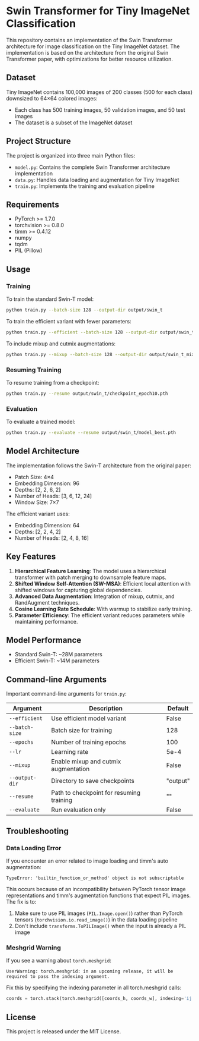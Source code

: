 # Swin Transformer for Tiny ImageNet Classification

This repository contains an implementation of the Swin Transformer architecture for image classification on the Tiny ImageNet dataset. The implementation is based on the architecture from the original Swin Transformer paper, with optimizations for better resource utilization.

## Dataset

Tiny ImageNet contains 100,000 images of 200 classes (500 for each class) downsized to 64×64 colored images:
- Each class has 500 training images, 50 validation images, and 50 test images
- The dataset is a subset of the ImageNet dataset

## Project Structure

The project is organized into three main Python files:

- `model.py`: Contains the complete Swin Transformer architecture implementation
- `data.py`: Handles data loading and augmentation for Tiny ImageNet
- `train.py`: Implements the training and evaluation pipeline

## Requirements

- PyTorch >= 1.7.0
- torchvision >= 0.8.0
- timm >= 0.4.12
- numpy
- tqdm
- PIL (Pillow)

## Usage

### Training

To train the standard Swin-T model:

```bash
python train.py --batch-size 128 --output-dir output/swin_t
```

To train the efficient variant with fewer parameters:

```bash
python train.py --efficient --batch-size 128 --output-dir output/swin_t_efficient
```

To include mixup and cutmix augmentations:

```bash
python train.py --mixup --batch-size 128 --output-dir output/swin_t_mixup
```

### Resuming Training

To resume training from a checkpoint:

```bash
python train.py --resume output/swin_t/checkpoint_epoch10.pth
```

### Evaluation

To evaluate a trained model:

```bash
python train.py --evaluate --resume output/swin_t/model_best.pth
```

## Model Architecture

The implementation follows the Swin-T architecture from the original paper:

- Patch Size: 4×4
- Embedding Dimension: 96
- Depths: [2, 2, 6, 2]
- Number of Heads: [3, 6, 12, 24]
- Window Size: 7×7

The efficient variant uses:
- Embedding Dimension: 64
- Depths: [2, 2, 4, 2]
- Number of Heads: [2, 4, 8, 16]

## Key Features

1. **Hierarchical Feature Learning**: The model uses a hierarchical transformer with patch merging to downsample feature maps.
2. **Shifted Window Self-Attention (SW-MSA)**: Efficient local attention with shifted windows for capturing global dependencies.
3. **Advanced Data Augmentation**: Integration of mixup, cutmix, and RandAugment techniques.
4. **Cosine Learning Rate Schedule**: With warmup to stabilize early training.
5. **Parameter Efficiency**: The efficient variant reduces parameters while maintaining performance.

## Model Performance

- Standard Swin-T: ~28M parameters
- Efficient Swin-T: ~14M parameters

## Command-line Arguments

Important command-line arguments for `train.py`:

| Argument           | Description                              | Default       |
|--------------------|------------------------------------------|---------------|
| `--efficient`      | Use efficient model variant              | False         |
| `--batch-size`     | Batch size for training                  | 128           |
| `--epochs`         | Number of training epochs                | 100           |
| `--lr`             | Learning rate                            | 5e-4          |
| `--mixup`          | Enable mixup and cutmix augmentation     | False         |
| `--output-dir`     | Directory to save checkpoints            | "output"      |
| `--resume`         | Path to checkpoint for resuming training | ""            |
| `--evaluate`       | Run evaluation only                      | False         |

## Troubleshooting

### Data Loading Error

If you encounter an error related to image loading and timm's auto augmentation:

```
TypeError: 'builtin_function_or_method' object is not subscriptable
```

This occurs because of an incompatibility between PyTorch tensor image representations and timm's augmentation functions that expect PIL images. The fix is to:

1. Make sure to use PIL images (`PIL.Image.open()`) rather than PyTorch tensors (`torchvision.io.read_image()`) in the data loading pipeline
2. Don't include `transforms.ToPILImage()` when the input is already a PIL image

### Meshgrid Warning

If you see a warning about `torch.meshgrid`:

```
UserWarning: torch.meshgrid: in an upcoming release, it will be required to pass the indexing argument.
```

Fix this by specifying the indexing parameter in all torch.meshgrid calls:

```python
coords = torch.stack(torch.meshgrid([coords_h, coords_w], indexing='ij'))
```

## License

This project is released under the MIT License. 